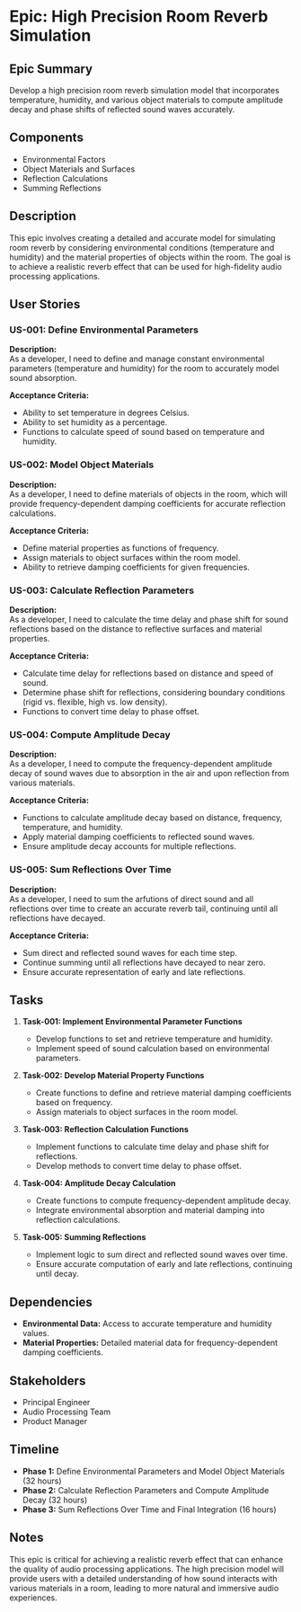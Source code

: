 # Epic: High Precision Room Reverb Simulation

## Epic Summary
Develop a high precision room reverb simulation model that incorporates temperature, humidity, and various object materials to compute amplitude decay and phase shifts of reflected sound waves accurately.

## Components
- Environmental Factors
- Object Materials and Surfaces
- Reflection Calculations
- Summing Reflections

## Description
This epic involves creating a detailed and accurate model for simulating room reverb by considering environmental conditions (temperature and humidity) and the material properties of objects within the room. The goal is to achieve a realistic reverb effect that can be used for high-fidelity audio processing applications.

## User Stories

### US-001: Define Environmental Parameters
**Description:**  
As a developer, I need to define and manage constant environmental parameters (temperature and humidity) for the room to accurately model sound absorption.

**Acceptance Criteria:**
- Ability to set temperature in degrees Celsius.
- Ability to set humidity as a percentage.
- Functions to calculate speed of sound based on temperature and humidity.

### US-002: Model Object Materials
**Description:**  
As a developer, I need to define materials of objects in the room, which will provide frequency-dependent damping coefficients for accurate reflection calculations.

**Acceptance Criteria:**
- Define material properties as functions of frequency.
- Assign materials to object surfaces within the room model.
- Ability to retrieve damping coefficients for given frequencies.

### US-003: Calculate Reflection Parameters
**Description:**  
As a developer, I need to calculate the time delay and phase shift for sound reflections based on the distance to reflective surfaces and material properties.

**Acceptance Criteria:**
- Calculate time delay for reflections based on distance and speed of sound.
- Determine phase shift for reflections, considering boundary conditions (rigid vs. flexible, high vs. low density).
- Functions to convert time delay to phase offset.

### US-004: Compute Amplitude Decay
**Description:**  
As a developer, I need to compute the frequency-dependent amplitude decay of sound waves due to absorption in the air and upon reflection from various materials.

**Acceptance Criteria:**
- Functions to calculate amplitude decay based on distance, frequency, temperature, and humidity.
- Apply material damping coefficients to reflected sound waves.
- Ensure amplitude decay accounts for multiple reflections.

### US-005: Sum Reflections Over Time
**Description:**  
As a developer, I need to sum the arfutions of direct sound and all reflections over time to create an accurate reverb tail, continuing until all reflections have decayed.

**Acceptance Criteria:**
- Sum direct and reflected sound waves for each time step.
- Continue summing until all reflections have decayed to near zero.
- Ensure accurate representation of early and late reflections.

## Tasks

1. **Task-001: Implement Environmental Parameter Functions**
   - Develop functions to set and retrieve temperature and humidity.
   - Implement speed of sound calculation based on environmental parameters.

2. **Task-002: Develop Material Property Functions**
   - Create functions to define and retrieve material damping coefficients based on frequency.
   - Assign materials to object surfaces in the room model.

3. **Task-003: Reflection Calculation Functions**
   - Implement functions to calculate time delay and phase shift for reflections.
   - Develop methods to convert time delay to phase offset.

4. **Task-004: Amplitude Decay Calculation**
   - Create functions to compute frequency-dependent amplitude decay.
   - Integrate environmental absorption and material damping into reflection calculations.

5. **Task-005: Summing Reflections**
   - Implement logic to sum direct and reflected sound waves over time.
   - Ensure accurate computation of early and late reflections, continuing until decay.

## Dependencies

- **Environmental Data:** Access to accurate temperature and humidity values.
- **Material Properties:** Detailed material data for frequency-dependent damping coefficients.

## Stakeholders

- Principal Engineer
- Audio Processing Team
- Product Manager

## Timeline

- **Phase 1:** Define Environmental Parameters and Model Object Materials (32 hours)
- **Phase 2:** Calculate Reflection Parameters and Compute Amplitude Decay (32 hours)
- **Phase 3:** Sum Reflections Over Time and Final Integration (16 hours)

## Notes

This epic is critical for achieving a realistic reverb effect that can enhance the quality of audio processing applications. The high precision model will provide users with a detailed understanding of how sound interacts with various materials in a room, leading to more natural and immersive audio experiences.

